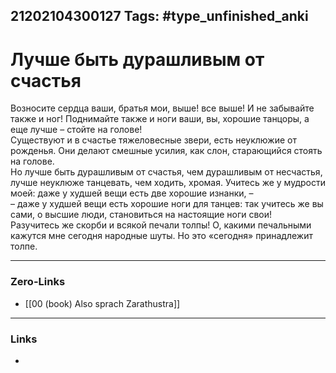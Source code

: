 21202104300127
Tags: #type_unfinished_anki
---
# Лучше быть дурашливым от счастья

Возносите сердца ваши, братья мои, выше! все выше! И не забывайте также и ног! Поднимайте также и ноги ваши, вы, хорошие танцоры, а еще лучше – стойте на голове! <br>Существуют и в счастье тяжеловесные звери, есть неуклюжие от рожденья. Они делают смешные усилия, как слон, старающийся стоять на голове. <br>Но лучше быть дурашливым от счастья, чем дурашливым от несчастья, лучше неуклюже танцевать, чем ходить, хромая. Учитесь же у мудрости моей: даже у худшей вещи есть две хорошие изнанки, – <br>– даже у худшей вещи есть хорошие ноги для танцев: так учитесь же вы сами, о высшие люди, становиться на настоящие ноги свои! <br>Разучитесь же скорби и всякой печали толпы! О, какими печальными кажутся мне сегодня народные шуты. Но это «сегодня» принадлежит толпе.

---
### Zero-Links
- [[00 (book) Also sprach Zarathustra]]
---
### Links
-